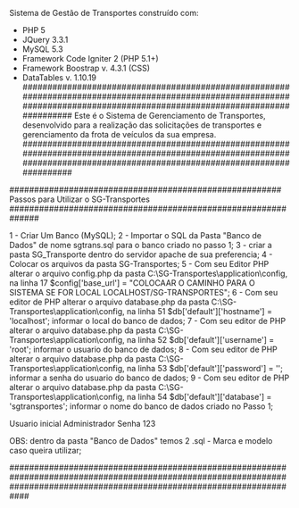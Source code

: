 Sistema de Gestão de Transportes construído com:
* PHP 5
* JQuery 3.3.1
* MySQL 5.3
* Framework Code Igniter 2 (PHP 5.1+)
* Framework Boostrap v. 4.3.1 (CSS)
* DataTables v. 1.10.19
############################################################################################################################################################################
Este é o Sistema de Gerenciamento de Transportes, desenvolvido para a realização das solicitações de transportes e gerenciamento da frota de veículos da sua empresa.
############################################################################################################################################################################

#######################################################  Passos para Utilizar o SG-Transportes ##############################################################

1 - Criar Um Banco (MySQL);
2 - Importar o SQL da Pasta "Banco de Dados" de nome sgtrans.sql para o banco criado no passo 1;
3 - criar a pasta SG_Transporte dentro do servidor apache de sua preferencia;
4 - Colocar os arquivos da pasta SG-Transportes;
5 - Com seu Editor PHP alterar o arquivo config.php da pasta C:\SG-Transportes\application\config, na linha 17 $config['base_url']	= "COLOCAAR O CAMINHO PARA O SISTEMA SE FOR LOCAL LOCALHOST/SG-TRANSPORTES";
6 - Com seu editor de PHP alterar o arquivo database.php da pasta C:\SG-Transportes\application\config, na linha 51 $db['default']['hostname'] = 'localhost'; informar o local do banco de dados;
7 - Com seu editor de PHP alterar o arquivo database.php da pasta C:\SG-Transportes\application\config, na linha 52 $db['default']['username'] = 'root'; informar o usuario  do banco de dados;
8 - Com seu editor de PHP alterar o arquivo database.php da pasta C:\SG-Transportes\application\config, na linha 53 $db['default']['password'] = ''; informar a senha do usuario do banco de dados;
9 - Com seu editor de PHP alterar o arquivo database.php da pasta C:\SG-Transportes\application\config, na linha 54 $db['default']['database'] = 'sgtransportes'; informar o nome do banco de dados criado no Passo 1;

Usuario inicial
Administrador
Senha
123

OBS: dentro da pasta "Banco de Dados" temos 2 .sql - Marca e modelo caso queira utilizar;

############################################################################################################################################################################
